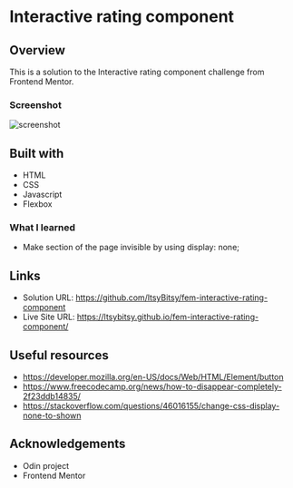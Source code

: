 # Interactive rating component
 
## Overview

This is a solution to the Interactive rating component challenge from Frontend Mentor.

### Screenshot

![screenshot](https://github.com/ltsyBitsy/fem-interactive-rating-component/blob/main/images/screenshot.jpg)

## Built with

  * HTML
  * CSS
  * Javascript
  * Flexbox

### What I learned

* Make section of the page invisible by using display: none;

## Links

* Solution URL: https://github.com/ltsyBitsy/fem-interactive-rating-component
* Live Site URL: https://ltsybitsy.github.io/fem-interactive-rating-component/

## Useful resources

* https://developer.mozilla.org/en-US/docs/Web/HTML/Element/button
* https://www.freecodecamp.org/news/how-to-disappear-completely-2f23ddb14835/
* https://stackoverflow.com/questions/46016155/change-css-display-none-to-shown

## Acknowledgements

* Odin project
* Frontend Mentor